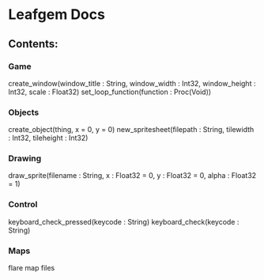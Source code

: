 
# Leafgem Docs

## Contents:

### Game
create_window(window_title : String, window_width : Int32, window_height : Int32, scale : Float32)
set_loop_function(function : Proc(Void))

### Objects
create_object(thing, x = 0, y = 0)
new_spritesheet(filepath : String, tilewidth : Int32, tileheight : Int32)

### Drawing
draw_sprite(filename : String, x : Float32 = 0, y : Float32 = 0, alpha : Float32 = 1)

### Control
keyboard_check_pressed(keycode : String)
keyboard_check(keycode : String)

### Maps

flare map files
